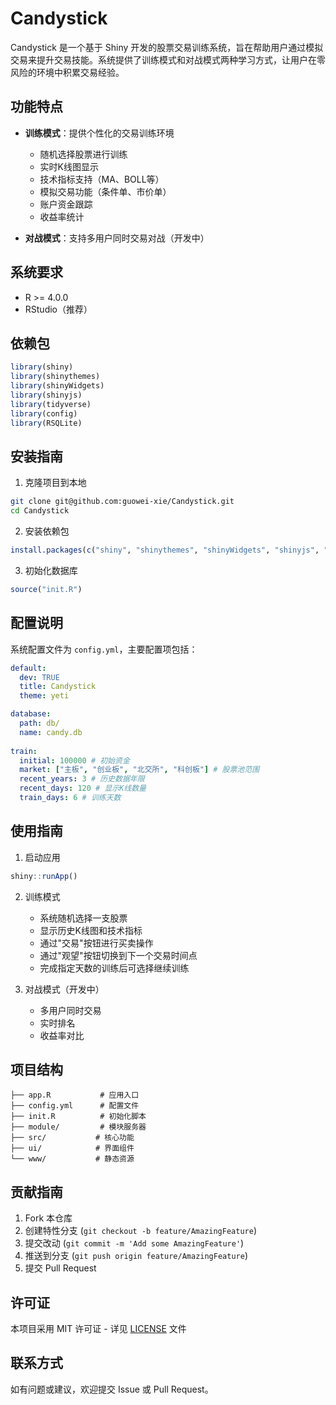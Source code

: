 # Candystick

Candystick 是一个基于 Shiny 开发的股票交易训练系统，旨在帮助用户通过模拟交易来提升交易技能。系统提供了训练模式和对战模式两种学习方式，让用户在零风险的环境中积累交易经验。

## 功能特点

- **训练模式**：提供个性化的交易训练环境
  - 随机选择股票进行训练
  - 实时K线图显示
  - 技术指标支持（MA、BOLL等）
  - 模拟交易功能（条件单、市价单）
  - 账户资金跟踪
  - 收益率统计

- **对战模式**：支持多用户同时交易对战（开发中）

## 系统要求

- R >= 4.0.0
- RStudio（推荐）

## 依赖包

```R
library(shiny)
library(shinythemes)
library(shinyWidgets)
library(shinyjs)
library(tidyverse)
library(config)
library(RSQLite)
```

## 安装指南

1. 克隆项目到本地
```bash
git clone git@github.com:guowei-xie/Candystick.git
cd Candystick
```

2. 安装依赖包
```R
install.packages(c("shiny", "shinythemes", "shinyWidgets", "shinyjs", "tidyverse", "config", "RSQLite"))
```

3. 初始化数据库
```R
source("init.R")
```

## 配置说明

系统配置文件为 `config.yml`，主要配置项包括：

```yaml
default:
  dev: TRUE
  title: Candystick
  theme: yeti

database:
  path: db/
  name: candy.db
  
train:  
  initial: 100000 # 初始资金
  market: ["主板", "创业板", "北交所", "科创板"] # 股票池范围
  recent_years: 3 # 历史数据年限
  recent_days: 120 # 显示K线数量
  train_days: 6 # 训练天数
```

## 使用指南

1. 启动应用
```R
shiny::runApp()
```

2. 训练模式
   - 系统随机选择一支股票
   - 显示历史K线图和技术指标
   - 通过"交易"按钮进行买卖操作
   - 通过"观望"按钮切换到下一个交易时间点
   - 完成指定天数的训练后可选择继续训练

3. 对战模式（开发中）
   - 多用户同时交易
   - 实时排名
   - 收益率对比

## 项目结构

```
├── app.R           # 应用入口
├── config.yml      # 配置文件
├── init.R          # 初始化脚本
├── module/         # 模块服务器
├── src/           # 核心功能
├── ui/            # 界面组件
└── www/           # 静态资源
```

## 贡献指南

1. Fork 本仓库
2. 创建特性分支 (`git checkout -b feature/AmazingFeature`)
3. 提交改动 (`git commit -m 'Add some AmazingFeature'`)
4. 推送到分支 (`git push origin feature/AmazingFeature`)
5. 提交 Pull Request

## 许可证

本项目采用 MIT 许可证 - 详见 [LICENSE](LICENSE) 文件

## 联系方式

如有问题或建议，欢迎提交 Issue 或 Pull Request。